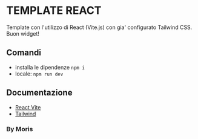 # TEMPLATE REACT

Template con l'utilizzo di React (Vite.js) con gia' configurato Tailwind CSS. Buon widget!

## Comandi

- installa le dipendenze `npm i`
- locale: `npm run dev`

## Documentazione

- [React Vite](https://vitejs.dev/)
- [Tailwind](https://tailwindcss.com/docs/installation)

### By Moris
